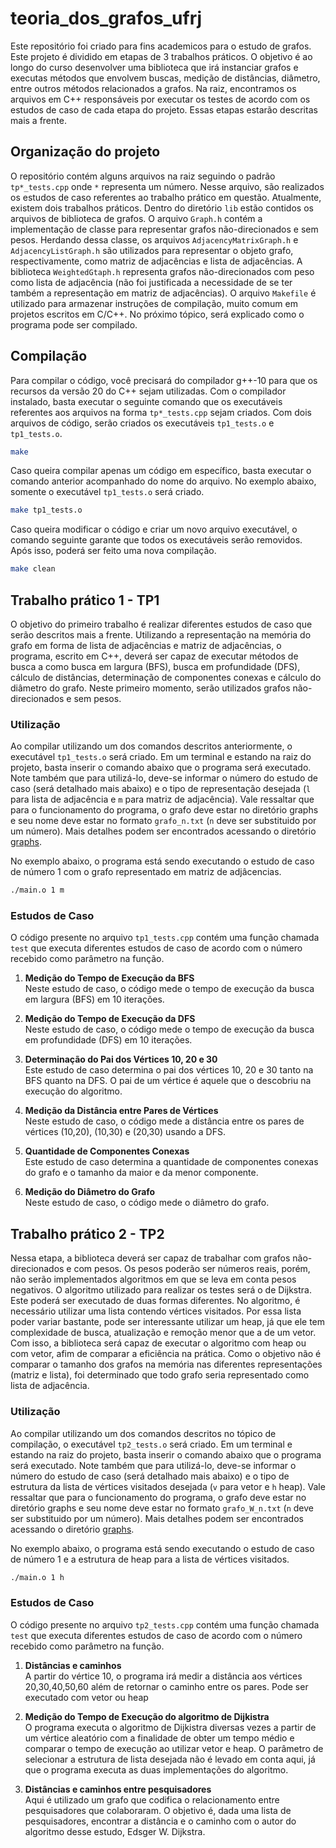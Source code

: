 # teoria_dos_grafos_ufrj

Este repositório foi criado para fins academicos para o estudo de grafos. Este projeto é dividido em etapas de 3 trabalhos práticos. O objetivo é ao longo do curso desenvolver uma biblioteca que irá instanciar grafos e executas métodos que envolvem buscas, medição de distâncias, diâmetro, entre outros métodos relacionados a grafos. Na raiz, encontramos os arquivos em C++ responsáveis por executar os testes de acordo com os estudos de caso de cada etapa do projeto. Essas etapas estarão descritas mais a frente. 

## Organização do projeto

O repositório contém alguns arquivos na raiz seguindo o padrão `tp*_tests.cpp` onde `*` representa um número. Nesse arquivo, são realizados os estudos de caso referentes ao trabalho prático em questão. Atualmente, existem dois trabalhos práticos.
Dentro do diretório `lib` estão contidos os arquivos de biblioteca de grafos. O arquivo `Graph.h` contém a implementação de classe para representar grafos não-direcionados e sem pesos. Herdando dessa classe, os arquivos `AdjacencyMatrixGraph.h` e `AdjacencyListGraph.h` são utilizados para representar o objeto grafo, respectivamente, como matriz de adjacências e lista de adjacências. A biblioteca `WeightedGtaph.h` representa grafos não-direcionados com peso como lista de adjacência (não foi justificada a necessidade de se ter também a representação em matriz de adjacências).
O arquivo `Makefile` é utilizado para armazenar instruções de compilação, muito comum em projetos escritos em C/C++. No próximo tópico, será explicado como o programa pode ser compilado.


## Compilação

Para compilar o código, você precisará do compilador g++-10 para que os recursos da versão 20 do C++ sejam utilizadas. Com o compilador instalado, basta executar o seguinte comando que os executáveis referentes aos arquivos na forma `tp*_tests.cpp` sejam criados. Com dois arquivos de código, serão criados os executáveis `tp1_tests.o` e `tp1_tests.o`.

```bash
make
```

Caso queira compilar apenas um código em específico, basta executar o comando anterior acompanhado do nome do arquivo. No exemplo abaixo, somente o executável `tp1_tests.o` será criado.

```bash
make tp1_tests.o
```

Caso queira modificar o código e criar um novo arquivo executável, o comando seguinte garante que todos os executáveis serão removidos. Após isso, poderá ser feito uma nova compilação.

```bash
make clean
```

## Trabalho prático 1 - TP1

O objetivo do primeiro trabalho é realizar diferentes estudos de caso que serão descritos mais a frente. Utilizando a representação na memória do grafo em forma de lista de adjacências e matriz de adjacências, o programa, escrito em C++, deverá ser capaz de executar métodos de busca a como busca em largura (BFS), busca em profundidade (DFS), cálculo de distâncias, determinação de componentes conexas e cálculo do diâmetro do grafo. Neste primeiro momento, serão utilizados grafos não-direcionados e sem pesos.

### Utilização

Ao compilar utilizando um dos comandos descritos anteriormente, o executável `tp1_tests.o` será criado. Em um terminal e estando na raiz do projeto, basta inserir o comando abaixo que o programa será executado. Note também que para utilizá-lo, deve-se informar o número do estudo de caso (será detalhado mais abaixo) e o tipo de representação desejada (`l` para lista de adjacência e `m` para matriz de adjacência). Vale ressaltar que para o funcionamento do programa, o grafo deve estar no diretório graphs e seu nome deve estar no formato `grafo_n.txt` (`n` deve ser substituido por um número). Mais detalhes podem ser encontrados acessando o diretório [graphs](https://github.com/FelipeVillela/teoria_dos_grafos_ufrj/tree/main/graphs).

No exemplo abaixo, o programa está sendo executando o estudo de caso de número 1 com o grafo representado em matriz de adjâcencias.

```bash
./main.o 1 m
```

### Estudos de Caso
O código presente no arquivo `tp1_tests.cpp` contém uma função chamada `test` que executa diferentes estudos de caso de acordo com o número recebido como parâmetro na função.

1. **Medição do Tempo de Execução da BFS**  
   Neste estudo de caso, o código mede o tempo de execução da busca em largura (BFS) em 10 iterações.

2. **Medição do Tempo de Execução da DFS**  
   Neste estudo de caso, o código mede o tempo de execução da busca em profundidade (DFS) em 10 iterações.

3. **Determinação do Pai dos Vértices 10, 20 e 30**  
   Este estudo de caso determina o pai dos vértices 10, 20 e 30 tanto na BFS quanto na DFS. O pai de um vértice é aquele que o descobriu na execução do algoritmo.

4. **Medição da Distância entre Pares de Vértices**  
   Neste estudo de caso, o código mede a distância entre os pares de vértices (10,20), (10,30) e (20,30) usando a DFS.

5. **Quantidade de Componentes Conexas**  
   Este estudo de caso determina a quantidade de componentes conexas do grafo e o tamanho da maior e da menor componente.

6. **Medição do Diâmetro do Grafo**  
   Neste estudo de caso, o código mede o diâmetro do grafo.

## Trabalho prático 2 - TP2

Nessa etapa, a biblioteca deverá ser capaz de trabalhar com grafos não-direcionados e com pesos. Os pesos poderão ser números reais, porém, não serão implementados algoritmos em que se leva em conta pesos negativos. O algoritmo utilizado para realizar os testes será o de Dijkstra. Este poderá ser executado de duas formas diferentes. No algoritmo, é necessário utilizar uma lista contendo vértices visitados. Por essa lista poder variar bastante, pode ser interessante utilizar um heap, já que ele tem complexidade de busca, atualização e remoção menor que a de um vetor. Com isso, a biblioteca será capaz de executar o algoritmo com heap ou com vetor, afim de comparar a eficiência na prática. Como o objetivo não é comparar o tamanho dos grafos na memória nas diferentes representações (matriz e lista), foi determinado que todo grafo seria representado como lista de adjacência.

### Utilização

Ao compilar utilizando um dos comandos descritos no tópico de compilação, o executável `tp2_tests.o` será criado. Em um terminal e estando na raiz do projeto, basta inserir o comando abaixo que o programa será executado. Note também que para utilizá-lo, deve-se informar o número do estudo de caso (será detalhado mais abaixo) e o tipo de estrutura da lista de vértices visitados desejada (`v` para vetor e `h` heap). Vale ressaltar que para o funcionamento do programa, o grafo deve estar no diretório graphs e seu nome deve estar no formato `grafo_W_n.txt` (`n` deve ser substituido por um número). Mais detalhes podem ser encontrados acessando o diretório [graphs](https://github.com/FelipeVillela/teoria_dos_grafos_ufrj/tree/main/graphs).

No exemplo abaixo, o programa está sendo executando o estudo de caso de número 1 e a estrutura de heap para a lista de vértices visitados.

```bash
./main.o 1 h
```

### Estudos de Caso
O código presente no arquivo `tp2_tests.cpp` contém uma função chamada `test` que executa diferentes estudos de caso de acordo com o número recebido como parâmetro na função.

1. **Distâncias e caminhos**  
   A partir do vértice 10, o programa irá medir a distância aos vértices 20,30,40,50,60 além de retornar o caminho entre os pares. Pode ser executado com vetor ou heap

2. **Medição do Tempo de Execução do algoritmo de Dijkistra**  
   O programa executa o algoritmo de Dijkistra diversas vezes a partir de um vértice aleatório com a finalidade de obter um tempo médio e comparar o tempo de execução ao utilizar vetor e heap. O parâmetro de selecionar a estrutura de lista desejada não é levado em conta aqui, já que o programa executa as duas implementações do algoritmo.

3. **Distâncias e caminhos entre pesquisadores**  
   Aqui é utilizado um grafo que codifica o relacionamento entre pesquisadores que colaboraram. O objetivo é, dada uma lista de pesquisadores, encontrar a distância e o caminho com o autor do algoritmo desse estudo, Edsger W. Dijkstra.



